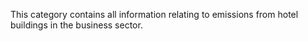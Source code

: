 This category contains all information relating to emissions from hotel
buildings in the business sector.

